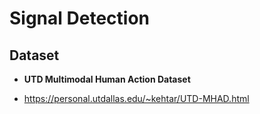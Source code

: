 # Signal Detection

## Dataset
* **UTD Multimodal Human Action Dataset**
 - https://personal.utdallas.edu/~kehtar/UTD-MHAD.html
